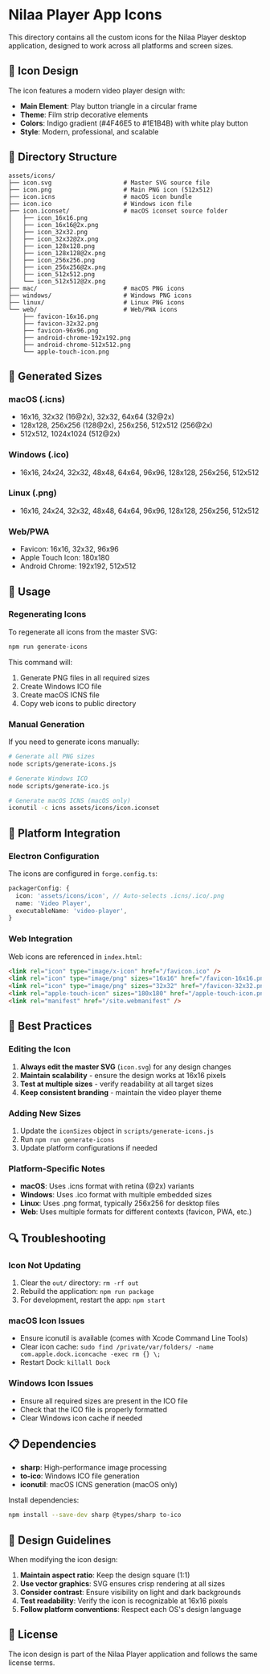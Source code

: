 # Nilaa Player App Icons

This directory contains all the custom icons for the Nilaa Player desktop application, designed to work across all platforms and screen sizes.

## 🎨 Icon Design

The icon features a modern video player design with:

- **Main Element**: Play button triangle in a circular frame
- **Theme**: Film strip decorative elements
- **Colors**: Indigo gradient (#4F46E5 to #1E1B4B) with white play button
- **Style**: Modern, professional, and scalable

## 📁 Directory Structure

```
assets/icons/
├── icon.svg                    # Master SVG source file
├── icon.png                    # Main PNG icon (512x512)
├── icon.icns                   # macOS icon bundle
├── icon.ico                    # Windows icon file
├── icon.iconset/               # macOS iconset source folder
│   ├── icon_16x16.png
│   ├── icon_16x16@2x.png
│   ├── icon_32x32.png
│   ├── icon_32x32@2x.png
│   ├── icon_128x128.png
│   ├── icon_128x128@2x.png
│   ├── icon_256x256.png
│   ├── icon_256x256@2x.png
│   ├── icon_512x512.png
│   └── icon_512x512@2x.png
├── mac/                        # macOS PNG icons
├── windows/                    # Windows PNG icons
├── linux/                      # Linux PNG icons
└── web/                        # Web/PWA icons
    ├── favicon-16x16.png
    ├── favicon-32x32.png
    ├── favicon-96x96.png
    ├── android-chrome-192x192.png
    ├── android-chrome-512x512.png
    └── apple-touch-icon.png
```

## 🔧 Generated Sizes

### macOS (.icns)

- 16x16, 32x32 (16@2x), 32x32, 64x64 (32@2x)
- 128x128, 256x256 (128@2x), 256x256, 512x512 (256@2x)
- 512x512, 1024x1024 (512@2x)

### Windows (.ico)

- 16x16, 24x24, 32x32, 48x48, 64x64, 96x96, 128x128, 256x256, 512x512

### Linux (.png)

- 16x16, 24x24, 32x32, 48x48, 64x64, 96x96, 128x128, 256x256, 512x512

### Web/PWA

- Favicon: 16x16, 32x32, 96x96
- Apple Touch Icon: 180x180
- Android Chrome: 192x192, 512x512

## 🚀 Usage

### Regenerating Icons

To regenerate all icons from the master SVG:

```bash
npm run generate-icons
```

This command will:

1. Generate PNG files in all required sizes
2. Create Windows ICO file
3. Create macOS ICNS file
4. Copy web icons to public directory

### Manual Generation

If you need to generate icons manually:

```bash
# Generate all PNG sizes
node scripts/generate-icons.js

# Generate Windows ICO
node scripts/generate-ico.js

# Generate macOS ICNS (macOS only)
iconutil -c icns assets/icons/icon.iconset
```

## 📱 Platform Integration

### Electron Configuration

The icons are configured in `forge.config.ts`:

```typescript
packagerConfig: {
  icon: 'assets/icons/icon', // Auto-selects .icns/.ico/.png
  name: 'Video Player',
  executableName: 'video-player',
}
```

### Web Integration

Web icons are referenced in `index.html`:

```html
<link rel="icon" type="image/x-icon" href="/favicon.ico" />
<link rel="icon" type="image/png" sizes="16x16" href="/favicon-16x16.png" />
<link rel="icon" type="image/png" sizes="32x32" href="/favicon-32x32.png" />
<link rel="apple-touch-icon" sizes="180x180" href="/apple-touch-icon.png" />
<link rel="manifest" href="/site.webmanifest" />
```

## 🎯 Best Practices

### Editing the Icon

1. **Always edit the master SVG** (`icon.svg`) for any design changes
2. **Maintain scalability** - ensure the design works at 16x16 pixels
3. **Test at multiple sizes** - verify readability at all target sizes
4. **Keep consistent branding** - maintain the video player theme

### Adding New Sizes

1. Update the `iconSizes` object in `scripts/generate-icons.js`
2. Run `npm run generate-icons`
3. Update platform configurations if needed

### Platform-Specific Notes

- **macOS**: Uses .icns format with retina (@2x) variants
- **Windows**: Uses .ico format with multiple embedded sizes
- **Linux**: Uses .png format, typically 256x256 for desktop files
- **Web**: Uses multiple formats for different contexts (favicon, PWA, etc.)

## 🔍 Troubleshooting

### Icon Not Updating

1. Clear the `out/` directory: `rm -rf out`
2. Rebuild the application: `npm run package`
3. For development, restart the app: `npm start`

### macOS Icon Issues

- Ensure iconutil is available (comes with Xcode Command Line Tools)
- Clear icon cache: `sudo find /private/var/folders/ -name com.apple.dock.iconcache -exec rm {} \;`
- Restart Dock: `killall Dock`

### Windows Icon Issues

- Ensure all required sizes are present in the ICO file
- Check that the ICO file is properly formatted
- Clear Windows icon cache if needed

## 📋 Dependencies

- **sharp**: High-performance image processing
- **to-ico**: Windows ICO file generation
- **iconutil**: macOS ICNS generation (macOS only)

Install dependencies:

```bash
npm install --save-dev sharp @types/sharp to-ico
```

## 🎨 Design Guidelines

When modifying the icon design:

1. **Maintain aspect ratio**: Keep the design square (1:1)
2. **Use vector graphics**: SVG ensures crisp rendering at all sizes
3. **Consider contrast**: Ensure visibility on light and dark backgrounds
4. **Test readability**: Verify the icon is recognizable at 16x16 pixels
5. **Follow platform conventions**: Respect each OS's design language

## 📄 License

The icon design is part of the Nilaa Player application and follows the same license terms.
